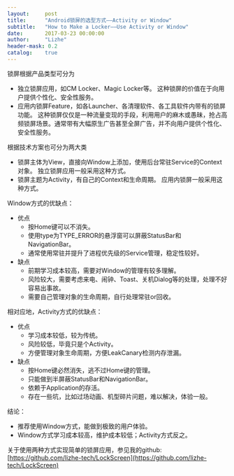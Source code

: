 ```yaml
---
layout:     post
title:      "Android锁屏的选型方式——Activity or Window"
subtitle:   "How to Make a Locker——Use Activity or Window"
date:       2017-03-23 00:00:00
author:     "Lizhe"
header-mask: 0.2
catalog:    true
---
```


锁屏根据产品类型可分为
* 独立锁屏应用，如CM Locker、Magic Locker等。
  这种锁屏的价值在于向用户提供个性化、安全性服务。
* 应用内锁屏Feature，如各Launcher、各清理软件、各工具软件内带有的锁屏功能。
  这种锁屏仅仅是一种流量变现的手段，利用用户的麻木或愚昧，抢占高频锁屏场景。通常带有大幅原生广告甚至全屏广告，并不向用户提供个性化、安全性服务。

根据技术方案也可分为两大类
* 锁屏主体为View，直接向Window上添加，使用后台常驻Service的Context对象。
  独立锁屏应用一般采用这种方式。
* 锁屏主题为Activity，有自己的Context和生命周期。
  应用内锁屏一般采用这种方式。

Window方式的优缺点：
* 优点
  + 按Home键可以不消失。
  + 使用type为TYPE_ERROR的悬浮窗可以屏蔽StatusBar和NavigationBar。
  + 通常使用常驻并提升了进程优先级的Service管理，稳定性较好。
* 缺点
  + 前期学习成本较高，需要对Window的管理有较多理解。
  + 风险较大，需要考虑来电、闹钟、Toast、关机Dialog等的处理，处理不好容易出事故。
  + 需要自己管理对象的生命周期，自行处理常驻or回收。

相对应地，Activity方式的优缺点：
* 优点
  + 学习成本较低，较为传统。
  + 风险较低，毕竟只是个Activity。
  + 方便管理对象生命周期，方便LeakCanary检测内存泄漏。
* 缺点
  + 按Home键必然消失，逃不过Home键的管理。
  + 只能做到半屏蔽StatusBar和NavigationBar。
  + 依赖于Application的存活。
  + 存在一些坑，比如过场动画、机型碎片问题，难以解决，体验一般。

结论：
* 推荐使用Window方式，能做到极致的用户体验。
* Window方式学习成本较高，维护成本较低；Activity方式反之。

关于使用两种方式实现简单的锁屏应用，参见我的github:[https://github.com/lizhe-tech/LockScreen](https://github.com/lizhe-tech/LockScreen)
